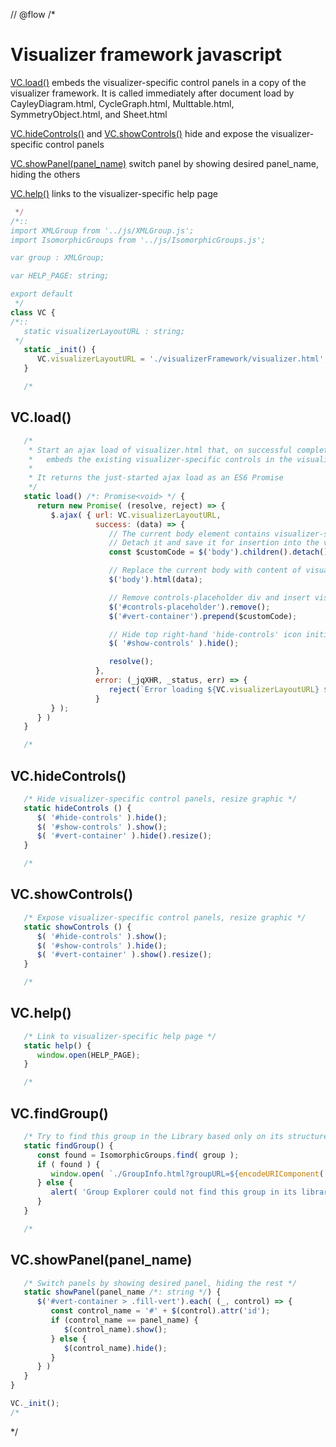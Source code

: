 // @flow
/*
# Visualizer framework javascript

[VC.load()](#vc-load-) embeds the visualizer-specific control panels in a copy of the visualizer framework. It is called immediately after document load by CayleyDiagram.html, CycleGraph.html, Multtable.html, SymmetryObject.html, and Sheet.html

[VC.hideControls()](#vc-hideControls-) and [VC.showControls()](#vc-showControls-) hide and expose the visualizer-specific control panels

[VC.showPanel(panel_name)](#vc-showpanel-panel_name-) switch panel by showing desired panel_name, hiding the others

[VC.help()](#vc-help-) links to the visualizer-specific help page

```javascript
 */
/*::
import XMLGroup from '../js/XMLGroup.js';
import IsomorphicGroups from '../js/IsomorphicGroups.js';

var group : XMLGroup;

var HELP_PAGE: string;

export default
 */
class VC {
/*::
   static visualizerLayoutURL : string;
 */   
   static _init() {
      VC.visualizerLayoutURL = './visualizerFramework/visualizer.html';
   }

   /*
```
## VC.load()
```javascript
   /*
    * Start an ajax load of visualizer.html that, on successful completion,
    *   embeds the existing visualizer-specific controls in the visualizer framework
    *
    * It returns the just-started ajax load as an ES6 Promise
    */
   static load() /*: Promise<void> */ {
      return new Promise( (resolve, reject) => {
         $.ajax( { url: VC.visualizerLayoutURL,
                   success: (data) => {
                      // The current body element contains visualizer-specific layout
                      // Detach it and save it for insertion into the visualizer framework below
                      const $customCode = $('body').children().detach();

                      // Replace the current body with content of visualizer.html, append resetTemplate
                      $('body').html(data);

                      // Remove controls-placeholder div and insert visualizer-specific code saved above
                      $('#controls-placeholder').remove();
                      $('#vert-container').prepend($customCode);

                      // Hide top right-hand 'hide-controls' icon initially
                      $( '#show-controls' ).hide();

                      resolve();
                   },
                   error: (_jqXHR, _status, err) => {
                      reject(`Error loading ${VC.visualizerLayoutURL} ${err === undefined ? '' : ': ' + err}`);
                   }
         } );
      } )
   }

   /*
```
## VC.hideControls()
```javascript
   /* Hide visualizer-specific control panels, resize graphic */
   static hideControls () {
      $( '#hide-controls' ).hide();
      $( '#show-controls' ).show();
      $( '#vert-container' ).hide().resize();
   }

   /*
```
## VC.showControls()
```javascript
   /* Expose visualizer-specific control panels, resize graphic */
   static showControls () {
      $( '#hide-controls' ).show();
      $( '#show-controls' ).hide();
      $( '#vert-container' ).show().resize();
   }

   /*
```
## VC.help()
```javascript
   /* Link to visualizer-specific help page */
   static help() {
      window.open(HELP_PAGE);
   }

   /*
```
## VC.findGroup()
```javascript
   /* Try to find this group in the Library based only on its structure */
   static findGroup() {
      const found = IsomorphicGroups.find( group );
      if ( found ) {
         window.open( `./GroupInfo.html?groupURL=${encodeURIComponent( found.URL )}` );
      } else {
         alert( 'Group Explorer could not find this group in its library.' );
      }
   }

   /*
```
## VC.showPanel(panel_name)
```javascript
   /* Switch panels by showing desired panel, hiding the rest */
   static showPanel(panel_name /*: string */) {
      $('#vert-container > .fill-vert').each( (_, control) => {
         const control_name = '#' + $(control).attr('id');
         if (control_name == panel_name) {
            $(control_name).show();
         } else {
            $(control_name).hide();
         }
      } )
   }
}

VC._init();
/*
```
 */

